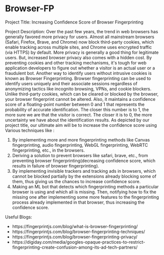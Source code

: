 # Browser-FP
Project Title: Increasing Confidence Score of Browser Fingerprinting

Project Description:
Over the past few years, the trend in web browsers has generally favored more privacy for users. Almost all mainstream browsers (Safari, Firefox, Brave, and Chrome) now block third-party cookies, which enable tracking across multiple sites, and Chrome uses encrypted traffic (via HTTPS) by default.
More privacy is generally a good thing for legitimate users. But, increased browser privacy also comes with a hidden cost. By preventing cookies and other tracking mechanisms, it's tough for web application developers to figure out whether a visitor is an actual user or a fraudulent bot. Another way to identify users without intrusive cookies is known as Browser Fingerprinting. Browser fingerprinting can be used to identify users uniquely and their associate sessions regardless of anonymizing tactics like incognito browsing, VPNs, and cookie blockers. Unlike third-party cookies, which can be cleared or blocked by the browser, your browser fingerprint cannot be altered. Also, it maintains a confidence score of a floating-point number between 0 and 1 that represents the probability of accurate identification. The closer this number is to 1, the more sure we are that the visitor is correct. The closer it is to 0, the more uncertainty we have about the identification results.
As depicted by our project title, our ultimate aim will be to increase the confidence score using Various techniques like :
1) By implementing more and more fingerprinting methods like Canvas fingerprinting, audio fingerprinting, WebGL fingerprinting, WebRTC fingerprinting, etc., in the browsers.
2) Deriving a solution to prevent browsers like safari, brave, etc., from preventing browser fingerprinting(decreasing confidence score, which results in failure of browser fingerprinting).
3) By implementing invisible trackers and tracking ads in browsers, which cannot be blocked partially by the extensions already blocking some of them, thus giving us the chances to increase confidence score.
4) Making an ML bot that detects which fingerprinting methods a particular browser is using and which all is missing. Then, notifying how to fix the missing one after implementing some more features to the fingerprinting process already implemented in that browser, thus increasing the confidence score.

Useful Blogs:
<ul>
<li>https://fingerprintjs.com/blog/what-is-browser-fingerprinting/ </li>
<li>https://fingerprintjs.com/blog/browser-fingerprinting-techniques/</li>
<li>https://fingerprintjs.com/blog/browser-fingerprinting-privacy/</li>
<li>https://digiday.com/media/googles-opaque-practices-to-restrict-fingerprinting-create-confusion-among-its-ad-tech-partners/</li>
</ul>
